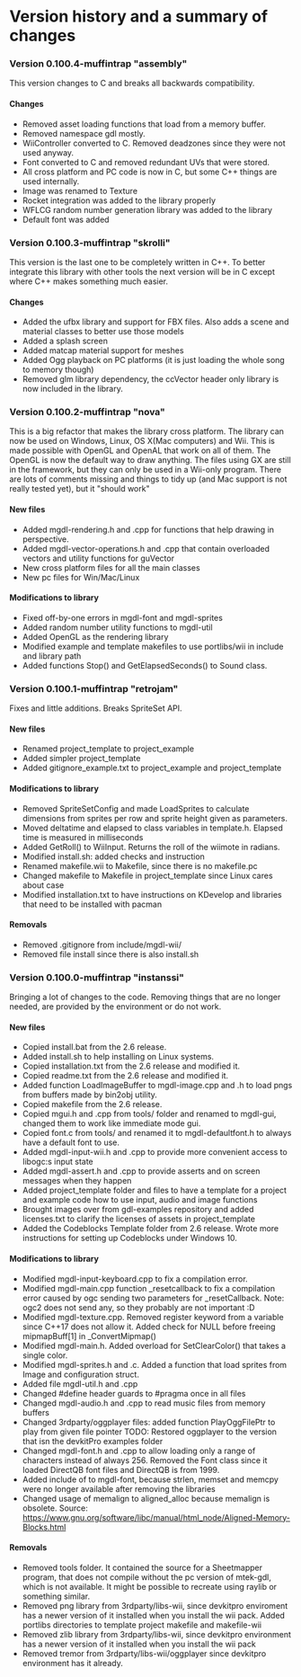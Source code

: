 # Version history and a summary of changes

### Version 0.100.4-muffintrap "assembly"
This version changes to C and breaks all backwards compatibility.

#### Changes

+ Removed asset loading functions that load from a memory buffer.
+ Removed namespace gdl mostly.
+ WiiController converted to C. Removed deadzones since they were not used anyway.
+ Font converted to C and removed redundant UVs that were stored.
+ All cross platform and PC code is now in C, but some C++ things are used internally.
+ Image was renamed to Texture
+ Rocket integration was added to the library properly
+ WFLCG random number generation library was added to the library
+ Default font was added


### Version 0.100.3-muffintrap "skrolli"
This version is the last one to be completely written in C++. To better integrate this library with other tools the next version will be in C except where C++ makes something much easier.

#### Changes
- Added the ufbx library and support for FBX files. Also adds a scene and material classes to better use those models
- Added a splash screen
- Added matcap material support for meshes
- Added Ogg playback on PC platforms (it is just loading the whole song to memory though)
- Removed glm library dependency, the ccVector header only library is now included in the library.

### Version 0.100.2-muffintrap "nova"

This is a big refactor that makes the library cross platform. The library can now be used on Windows, Linux, OS X(Mac computers) and Wii.
This is made possible with OpenGL and OpenAL that work on all of them.
The OpenGL is now the default way to draw anything. The files using GX are still in the framework, but
they can only be used in a Wii-only program.
There are lots of comments missing and things to tidy up (and Mac support is not really tested yet), but it
"should work"

#### New files
+ Added mgdl-rendering.h and .cpp for functions that help drawing in perspective.
+ Added mgdl-vector-operations.h and .cpp that contain overloaded vectors and utility functions for guVector
+ New cross platform files for all the main classes
+ New pc files for Win/Mac/Linux

#### Modifications to library
+ Fixed off-by-one errors in mgdl-font and mgdl-sprites
+ Added random number utility functions to mgdl-util
+ Added OpenGL as the rendering library
+ Modified example and template makefiles to use portlibs/wii in include and library path
+ Added functions Stop() and GetElapsedSeconds() to Sound class.

### Version 0.100.1-muffintrap "retrojam"
Fixes and little additions. Breaks SpriteSet API.

#### New files
+ Renamed project_template to project_example
+ Added simpler project_template
+ Added gitignore_example.txt to project_example and project_template

#### Modifications to library
+ Removed SpriteSetConfig and made LoadSprites to calculate dimensions from sprites per row and sprite height given as parameters.
+ Moved deltatime and elapsed to class variables in template.h. Elapsed time is measured in milliseconds
+ Added GetRoll() to WiiInput. Returns the roll of the wiimote in radians.
+ Modified install.sh: added checks and instruction
+ Renamed makefile.wii to Makefile, since there is no makefile.pc
+ Changed makefile to Makefile in project_template since Linux cares about case
+ Modified installation.txt to have instructions on KDevelop and libraries that need to be installed with pacman

#### Removals
+ Removed .gitignore from include/mgdl-wii/
+ Removed file install since there is also install.sh

### Version 0.100.0-muffintrap "instanssi"
Bringing a lot of changes to the code. Removing things that are no longer needed, are provided by the environment or do not work.

#### New files
+ Copied install.bat from the 2.6 release.
+ Added install.sh to help installing on Linux systems.
+ Copied installation.txt from the 2.6 release and modified it.
+ Copied readme.txt from the 2.6 release and modified it.
+ Added function LoadImageBuffer to mgdl-image.cpp and .h to load pngs from buffers made by bin2obj utility. 
+ Copied makefile from the 2.6 release.
+ Copied mgui.h and .cpp from tools/ folder and renamed to mgdl-gui, changed them to work like immediate mode gui.
+ Copied font.c from tools/ and renamed it to mgdl-defaultfont.h to always have a default font to use.
+ Added mgdl-input-wii.h and .cpp to provide more convenient access to libogc:s input state
+ Added mgdl-assert.h and .cpp to provide asserts and on screen messages when they happen
+ Added project_template folder and files to have a template for a project and example code how to use input, audio and image functions
+ Brought images over from gdl-examples repository and added licenses.txt to clarify the licenses of assets in project_template
+ Added the Codeblocks Template folder from 2.6 release. Wrote more instructions for setting up Codeblocks under Windows 10.

#### Modifications to library
+ Modified mgdl-input-keyboard.cpp to fix a compilation error.
+ Modified mgdl-main.cpp function _resetcallback to fix a compilation error caused by ogc sending two parameters for _resetCallback. Note: ogc2 does not send any, so they probably are not important :D
+ Modified mgdl-texture.cpp. Removed register keyword from a variable since C++17 does not allow it. Added check for NULL before freeing mipmapBuff[1] in _ConvertMipmap()
+ Modified mgdl-main.h. Added overload for SetClearColor() that takes a single color. 
+ Modified mgdl-sprites.h and .c. Added a function that load sprites from Image and configuration struct.
+ Added file mgdl-util.h and .cpp
+ Changed #define header guards to #pragma once in all files
+ Changed mgdl-audio.h and .cpp to read music files from memory buffers
+ Changed 3rdparty/oggplayer files: added function PlayOggFilePtr to play from given file pointer
    TODO: Restored oggplayer to the version that isn the devkitPro examples folder
+ Changed mgdl-font.h and .cpp to allow loading only a range of characters instead of always 256. Removed the Font class since it loaded DirectQB font files and DirectQB is from 1999.
+ Added include of <cstring> to mgdl-font, because strlen, memset and memcpy were no longer available after removing the libraries
+ Changed usage of memalign to aligned_alloc because memalign is obsolete. Source: https://www.gnu.org/software/libc/manual/html_node/Aligned-Memory-Blocks.html


#### Removals
+ Removed tools folder. It contained the source for a Sheetmapper program, that does not compile without the pc version of mtek-gdl, which is not available. It might be possible to recreate using raylib or something similar.
+ Removed png library from 3rdparty/libs-wii, since devkitpro enviroment has a newer version of it installed when you install the wii pack. Added portlibs directories to template project makefile and makefile-wii 
+ Removed zlib library from 3rdparty/libs-wii, since devkitpro environment has a newer version of it installed when you install the wii pack
+ Removed tremor from 3rdparty/libs-wii/oggplayer since devkitpro environment has it already.

